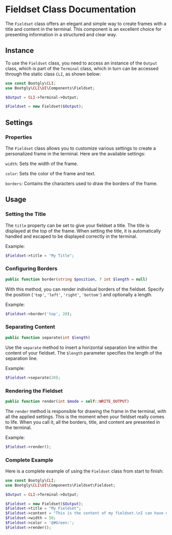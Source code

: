 # Fieldset Class Documentation

The `Fieldset` class offers an elegant and simple way to create frames with a title and content in the terminal. This component is an excellent choice for presenting information in a structured and clear way.

## Instance

To use the `Fieldset` class, you need to access an instance of the `Output` class, which is part of the `Terminal` class, which in turn can be accessed through the static class `CLI`, as shown below:

```php
use const Bootgly\CLI;
use Bootgly\CLI\UI\Components\Fieldset;

$Output = CLI->Terminal->Output;

$Fieldset = new Fieldset($Output);
```

## Settings

### Properties

The `Fieldset` class allows you to customize various settings to create a personalized frame in the terminal. Here are the available settings:

`width`: Sets the width of the frame.

`color`: Sets the color of the frame and text.

`borders`: Contains the characters used to draw the borders of the frame.

## Usage

### Setting the Title

The `title` property can be set to give your fieldset a title. The title is displayed at the top of the frame. When setting the title, it is automatically handled and escaped to be displayed correctly in the terminal.

Example:

```php
$Fieldset->title = "My Title";
```

### Configuring Borders

```php
public function border(string $position, ? int $length = null)
```

With this method, you can render individual borders of the fieldset. Specify the position (`'top'`, `'left'`, `'right'`, `'bottom'`) and optionally a length.

Example:

```php
$Fieldset->border('top', 20);
```

### Separating Content

```php
public function separate(int $length)
```

Use the `separate` method to insert a horizontal separation line within the content of your fieldset. The `$length` parameter specifies the length of the separation line.

Example:

```php
$Fieldset->separate(20);
```

### Rendering the Fieldset

```php
public function render(int $mode = self::WRITE_OUTPUT)
```

The `render` method is responsible for drawing the frame in the terminal, with all the applied settings. This is the moment when your fieldset really comes to life. When you call it, all the borders, title, and content are presented in the terminal.

Example:

```php
$Fieldset->render();
```

### Complete Example

Here is a complete example of using the `Fieldset` class from start to finish:

```php
use const Bootgly\CLI;
use Bootgly\CLI\UI\Components\Fieldset\Fieldset;

$Output = CLI->Terminal->Output;

$Fieldset = new Fieldset($Output);
$Fieldset->title = "My Fieldset";
$Fieldset->content = "This is the content of my fieldset.\nI can have multiple lines.\n@---;\nAnd even separating lines.";
$Fieldset->width = 50;
$Fieldset->color = '@#Green:';
$Fieldset->render();
```
